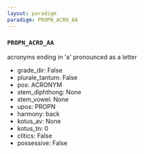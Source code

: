 ```yaml
---
layout: paradigm
paradigm: PROPN_ACRO_AA
---
```

### ` PROPN_ACRO_AA `

acronyms ending in 'a' pronounced as a letter
* grade_dir: False
* plurale_tantum: False
* pos: ACRONYM
* stem_diphthong: None
* stem_vowel: None
* upos: PROPN
* harmony: back
* kotus_av: None
* kotus_tn: 0
* clitics: False
* possessive: False
